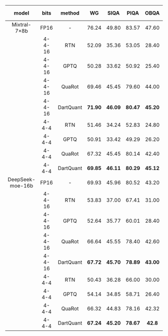 |        model        |  bits  |  method   |    WG     |   SIQA    |   PIQA    |   OBQA    |   LAMB    |    HS     |   ARC-E   |   ARC-C   |   MMLU    |    AVG    |   WIKI   |
| :-----------------: | :----: | :-------: | :-------: | :-------: | :-------: | :-------: | :-------: | :-------: | :-------: | :-------: | :-------: | :-------: | :------: |
| Mixtral-7$\times$8b |  FP16  |     -     |   76.24   |   49.80   |   83.57   |   47.60   |   78.05   |   84.04   |   83.67   |   59.30   |   67.29   |   69.95   |   3.84   |
|                     | 4-4-16 |    RTN    |   52.09   |   35.36   |   53.05   |   28.40   |   0.80    |   30.19   |   33.88   |   23.98   |   23.35   |   31.23   |  284.32  |
|                     | 4-4-16 |   GPTQ    |   50.28   |   33.62   |   50.92   |   25.40   |   0.04    |   26.82   |   29.17   |   26.28   |   23.59   |   29.57   |  874.27  |
|                     | 4-4-16 |  QuaRot   |   69.46   |   45.45   |   79.60   |   44.00   |   74.27   |   79.01   |   76.47   |   53.41   |   59.42   |   64.57   |   4.97   |
|                     | 4-4-16 | DartQuant | **71.90** | **46.09** | **80.47** | **45.20** | **75.02** | **80.19** | **77.31** | **54.10** | **59.93** | **65.58** | **4.75** |
|                     | 4-4-4  |    RTN    |   51.46   |   34.24   |   52.83   |   24.80   |   0.87    |   29.86   |   33.84   |   22.53   |   23.64   |   30.45   |  329.74  |
|                     | 4-4-4  |   GPTQ    |   50.91   |   33.42   |   49.29   |   26.20   |   0.00    |   26.80   |   27.57   |   25.00   |   23.54   |   29.19   |  793.59  |
|                     | 4-4-4  |  QuaRot   |   67.32   |   45.45   |   80.14   |   42.40   |   71.98   |   78.74   |   75.76   |   52.05   |   58.44   |   63.59   |   5.03   |
|                     | 4-4-4  | DartQuant | **69.85** | **46.11** | **80.29** | **45.12** | **73.47** | **79.98** | **77.61** | **52.13** | **60.35** | **64.99** | **4.80** |
|  DeepSeek-moe-16b   |  FP16  |     -     |   69.93   |   45.96   |   80.52   |   43.20   |   72.99   |   77.43   |   73.19   |   47.53   |   38.18   |   60.99   |   6.51   |
|                     | 4-4-16 |    RTN    |   53.83   |   37.00   |   67.41   |   31.00   |   38.00   |   50.48   |   55.43   |   31.83   |   24.53   |   43.28   |  124.11  |
|                     | 4-4-16 |   GPTQ    |   52.64   |   35.77   |   60.01   |   28.40   |   15.62   |   37.82   |   44.07   |   27.22   |   23.74   |   36.14   |  280.50  |
|                     | 4-4-16 |  QuaRot   |   66.64   |   45.55   |   78.40   |   42.60   |   70.81   |   74.68   |   70.34   |   44.11   |   34.05   |   58.58   |   7.02   |
|                     | 4-4-16 | DartQuant | **67.72** | **45.70** | **78.89** | **43.00** | **72.44** | **75.97** | **71.13** | **45.23** | **35.04** | **59.46** | **6.88** |
|                     | 4-4-4  |    RTN    |   50.43   |   36.28   |   66.00   |   30.00   |   31.54   |   48.23   |   52.61   |   32.68   |   25.10   |   41.43   |  140.16  |
|                     | 4-4-4  |   GPTQ    |   54.14   |   34.85   |   58.71   |   26.40   |   14.21   |   36.32   |   40.49   |   24.40   |   23.59   |   34.79   |  327.40  |
|                     | 4-4-4  |  QuaRot   |   66.32   |   44.83   |   78.16   |   42.32   |   70.53   |   74.68   |   70.10   |   43.94   |   33.54   |   58.27   |   7.07   |
|                     | 4-4-4  | DartQuant | **67.24** | **45.20** | **78.67** | **42.8**  | **71.46** | **75.68** | **71.02** | **44.34** | **35.06** | **59.05** | **6.91** |
